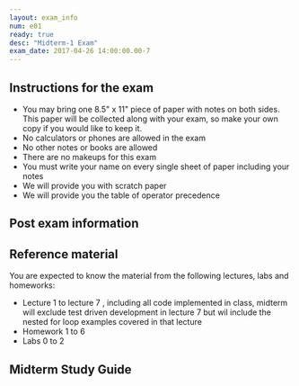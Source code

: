 ```yaml
---
layout: exam_info
num: e01
ready: true
desc: "Midterm-1 Exam"
exam_date: 2017-04-26 14:00:00.00-7
---
```

## Instructions for the exam

* You may bring one 8.5" x 11" piece of paper with notes on both sides. This paper will be collected along with your exam, so make your own copy if you would like to keep it.
* No calculators or phones are allowed in the exam 
* No other notes or books are allowed
* There are no makeups for this exam 
* You must write your name on every single sheet of paper including your notes
* We will provide you with scratch paper
* We will provide you the table of operator precedence

## Post exam information



## Reference material
You are expected to know the material from the following lectures, labs and homeworks:

* Lecture 1 to lecture 7 , including all code implemented in class, midterm will exclude test driven development in lecture 7 but wil include the nested for loop examples covered in that lecture
* Homework 1 to 6
* Labs 0 to 2

## Midterm Study Guide
